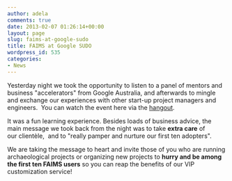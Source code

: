 ```yaml
---
author: adela
comments: true
date: 2013-02-07 01:26:14+00:00
layout: page
slug: faims-at-google-sudo
title: FAIMS at Google SUDO
wordpress_id: 535
categories:
- News
---
```


Yesterday night we took the opportunity to listen to a panel of mentors and business "accelerators" from Google Australia, and afterwards to mingle and exchange our experiences with other start-up project managers and engineers.  You can watch the event here via the [hangout](https://plus.google.com/+GoogleforEntrepreneurs/posts/VAGbCtNoCD5).

It was a fun learning experience. Besides loads of business advice, the main message we took back from the night was to take **extra care** of our clientèle,  and to "really pamper and nurture our first ten adopters".

We are taking the message to heart and invite those of you who are running archaeological projects or organizing new projects to **hurry and be among the first ten FAIMS users** so you can reap the benefits of our VIP customization service!
